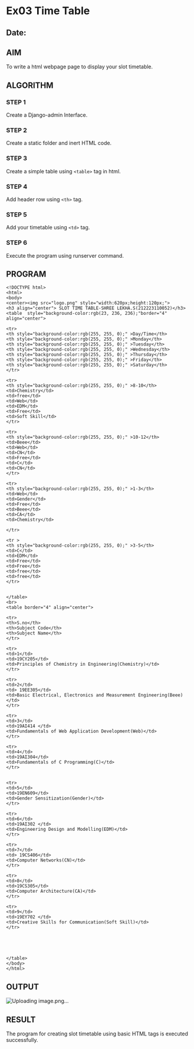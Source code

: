 # Ex03 Time Table
## Date:

## AIM
To write a html webpage page to display your slot timetable.

## ALGORITHM
### STEP 1
Create a Django-admin Interface.

### STEP 2
Create a static folder and inert HTML code.

### STEP 3
Create a simple table using ```<table>``` tag in html.

### STEP 4
Add header row using ```<th>``` tag.

### STEP 5
Add your timetable using ```<td>``` tag.

### STEP 6
Execute the program using runserver command.

## PROGRAM
```
<!DOCTYPE html>
<html>
<body>
<center><img src="logo.png" style="width:620px;height:120px;">
<h3 align="center"> SLOT TIME TABLE-SHREE LEKHA.S(212223110052)</h3>
<table  style="background-color:rgb(23, 236, 236);"border="4" align="center">

<tr>
<th style="background-color:rgb(255, 255, 0);" >Day/Time</th>
<th style="background-color:rgb(255, 255, 0);" >Monday</th>
<th style="background-color:rgb(255, 255, 0);" >Tuesday</th>
<th style="background-color:rgb(255, 255, 0);" >Wednesday</th>
<th style="background-color:rgb(255, 255, 0);" >Thursday</th>
<th style="background-color:rgb(255, 255, 0);" >Friday</th>
<th style="background-color:rgb(255, 255, 0);" >Saturday</th>
</tr>

<tr>
<th style="background-color:rgb(255, 255, 0);" >8-10</th>
<td>Chemistry</td>
<td>free</td>
<td>Web</td>
<td>EDM</td>
<td>Free</td>
<td>Soft Skill</td>
</tr>

<tr>
<th style="background-color:rgb(255, 255, 0);" >10-12</th>
<td>Beee</td>
<td>Web</td>
<td>CN</td>
<td>Free</td>
<td>C</td>
<td>CN</td>
</tr>

<tr>
<th style="background-color:rgb(255, 255, 0);" >1-3</th>
<td>Web</td>
<td>Gender</td>
<td>Free</td>
<td>Beee</td>
<td>CA</td>
<td>Chemistry</td>

</tr>

<tr >
<th style="background-color:rgb(255, 255, 0);" >3-5</th>
<td>C</td>
<td>EDM</td>
<td>Free</td>
<td>Free</td>
<td>free</td>
<td>free</td>
</tr>


</table>
<br>
<table border="4" align="center">

<tr>
<th>S.no</th>
<th>Subject Code</th>
<th>Subject Name</th>
</tr>

<tr>
<td>1</td>
<td>19CY205</td>
<td>Principles of Chemistry in Engineering(Chemistry)</td>
</tr>

<tr>
<td>2</td>
<td> 19EE305</td>
<td>Basic Electrical, Electronics and Measurement Engineering(Beee)</td>
</tr>

<tr>
<td>3</td>
<td>19AI414 </td>
<td>Fundamentals of Web Application Development(Web)</td>
</tr>

<tr>
<td>4</td>
<td>19AI304</td>
<td>Fundamentals of C Programming(C)</td>
</tr>


<tr>
<td>5</td>
<td>19EN609</td>
<td>Gender Sensitization(Gender)</td>
</tr>

<tr>
<td>6</td>
<td>19AI302 </td>
<td>Engineering Design and Modelling(EDM)</td>
</tr>
 
<tr>
<td>7</td>
<td> 19CS406</td>
<td>Computer Networks(CN)</td>
</tr>

<tr>
<td>8</td>
<td>19CS305</td>
<td>Computer Architecture(CA)</td>
</tr>

<tr>
<td>9</td>
<td>19EY702 </td>
<td>Creative Skills for Communication(Soft Skill)</td>
</tr>





</table>
</body>
</html>
```


## OUTPUT
![Uploading image.png…]()




## RESULT
The program for creating slot timetable using basic HTML tags is executed successfully.
